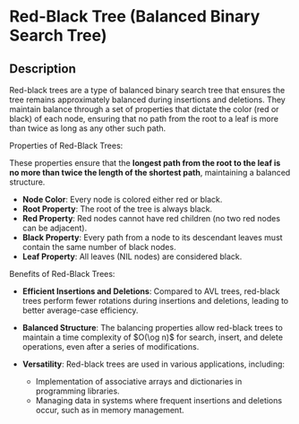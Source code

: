 # Red-Black Tree (Balanced Binary Search Tree)

## Description

Red-black trees are a type of balanced binary search tree that ensures the tree remains approximately balanced during insertions and deletions.
They maintain balance through a set of properties that dictate the color (red or black) of each node, ensuring that no path from the root to a leaf is more than twice as long as any other such path.

Properties of Red-Black Trees:

These properties ensure that the **longest path from the root to the leaf is no more than twice the length of the shortest path**, maintaining a balanced structure.

- **Node Color**: Every node is colored either red or black.
- **Root Property**: The root of the tree is always black.
- **Red Property**: Red nodes cannot have red children (no two red nodes can be adjacent).
- **Black Property**: Every path from a node to its descendant leaves must contain the same number of black nodes.
- **Leaf Property**: All leaves (NIL nodes) are considered black.

Benefits of Red-Black Trees:

- **Efficient Insertions and Deletions**: Compared to AVL trees, red-black trees perform fewer rotations during insertions and deletions, leading to better average-case efficiency.
- **Balanced Structure**: The balancing properties allow red-black trees to maintain a time complexity of $O(\og n)$ for search, insert, and delete operations, even after a series of modifications.
- **Versatility**: Red-black trees are used in various applications, including:

   - Implementation of associative arrays and dictionaries in programming libraries.
   - Managing data in systems where frequent insertions and deletions occur, such as in memory management.
